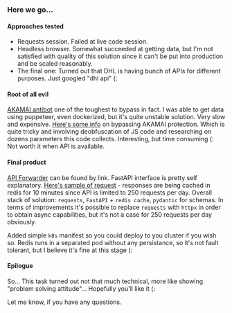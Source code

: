 ### Here we go...

#### Approaches tested
- Requests session. Failed at live code session.
- Headless browser. Somewhat succeeded at getting data, but I'm not satisfied with quality of this solution since it can't be put into production and be scaled reasonably.
- The final one: Turned out that DHL is having bunch of APIs for different purposes. Just googled "dhl api" (:

#### Root of all evil
 [AKAMAI antibot](https://www.akamai.com/) one of the toughest to bypass in fact. I was able to get data using puppeteer, even dockerized, but it's quite unstable solution. Very slow and expensive.
 [Here's some info](https://www.zenrows.com/blog/bypass-akamai#what-is-a-bot-detection-software) on bypassing AKAMAI protection. Which is quite tricky and involving deobfuscation of JS code and researching on dozens parameters this code collects. Interesting, but time consuming (: Not worth it when API is available.

#### Final product
[API Forwarder](http://51.15.60.207:31700) can be found by link. FastAPI interface is pretty self explanatory.
[Here's sample of request](http://51.15.60.207:31700/track/?num=00340434311590220328) - responses are being cached in redis for 10 minutes since API is limited to 250 requests per day.
Overall stack of solution: `requests`, `FastAPI` + `redis cache`, `pydantic` for schemas.
In terms of improvements it's possible to replace `requests` with `httpx` in order to obtain async capabilities, but it's not a case for 250 requests per day obviously.

Added simple `k8s` manifest so you could deploy to you cluster if you wish so. Redis runs in a separated pod without any persistance, so it's not fault tolerant, but I believe it's fine at this stage (:

#### Epilogue
So... This task turned out not that much technical, more like showing "problem solving attitude"... Hopefully you'll like it (: 

Let me know, if you have any questions.